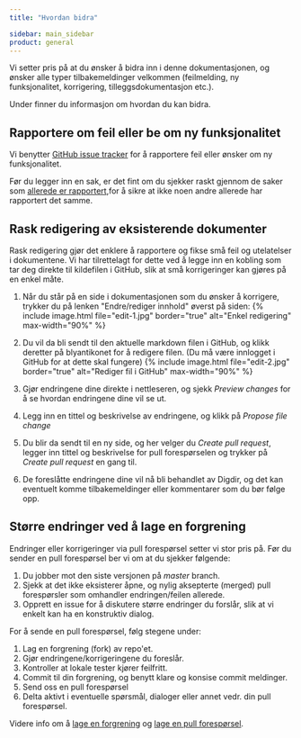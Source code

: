 ```yaml
---
title: "Hvordan bidra"

sidebar: main_sidebar
product: general
---
```


Vi setter pris på at du ønsker å bidra inn i denne dokumentasjonen, og ønsker alle typer tilbakemeldinger velkommen (feilmelding, ny funksjonalitet, korrigering, tilleggsdokumentasjon etc.).

Under finner du informasjon om hvordan du kan bidra.

## Rapportere om feil eller be om ny funksjonalitet

Vi benytter [GitHub issue tracker](https://github.com/difi/felleslosninger/issues) for å rapportere feil eller ønsker om ny funksjonalitet.

Før du legger inn en sak, er det fint om du sjekker raskt gjennom de saker som [allerede er rapportert](https://github.com/difi/felleslosninger/issues),for å sikre at ikke noen andre allerede har rapportert det samme.

## Rask redigering av eksisterende dokumenter

Rask redigering gjør det enklere å rapportere og fikse små feil og utelatelser i dokumentene. Vi har tilrettelagt for dette ved å legge inn en kobling som tar deg direkte til kildefilen i GitHub, slik at små korrigeringer kan gjøres på en enkel måte.

1. Når du står på en side i dokumentasjonen som du ønsker å korrigere, trykker du på lenken "Endre/rediger innhold" øverst på siden:
    {% include image.html file="edit-1.jpg" border="true" alt="Enkel redigering" max-width="90%" %}

2. Du vil da bli sendt til den aktuelle markdown filen i GitHub, og klikk deretter på blyantikonet for å redigere filen. (Du må være innlogget i GitHub for at dette skal fungere)
    {% include image.html file="edit-2.jpg" border="true" alt="Rediger fil i GitHub" max-width="90%" %}

3. Gjør endringene dine direkte i nettleseren, og sjekk *Preview changes* for å se hvordan endringene dine vil se ut.

4. Legg inn en tittel og beskrivelse av endringene, og klikk på *Propose file change*

5. Du blir da sendt til en ny side, og her velger du *Create pull request*, legger inn tittel og beskrivelse for pull forespørselen og trykker på *Create pull request* en gang til.

6. De foreslåtte endringene dine vil nå bli behandlet av Digdir, og det kan eventuelt komme tilbakemeldinger eller kommentarer som du bør følge opp.


## Større endringer ved å lage en forgrening

Endringer eller korrigeringer via pull forespørsel setter vi stor pris på. Før du sender en pull forespørsel ber vi om at du sjekker følgende:

1. Du jobber mot den siste versjonen på *master* branch.
2. Sjekk at det ikke eksisterer åpne, og nylig aksepterte (merged) pull forespørsler som omhandler endringen/feilen allerede.
3. Opprett en issue for å diskutere større endringer du forslår, slik at vi enkelt kan ha en konstruktiv dialog.

For å sende en pull forespørsel, følg stegene under:

1. Lag en forgrening (fork) av repo'et.
2. Gjør endringene/korrigeringene du foreslår.
3. Kontroller at lokale tester kjører feilfritt.
4. Commit til din forgrening, og benytt klare og konsise commit meldinger.
5. Send oss en pull forespørsel
6. Delta aktivt i eventuelle spørsmål, dialoger eller annet vedr. din pull forespørsel.

Videre info om å [lage en forgrening](https://help.github.com/articles/fork-a-repo/) og
[lage en pull forespørsel](https://help.github.com/articles/creating-a-pull-request/).
